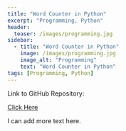```yaml
---
title: "Word Counter in Python"
excerpt: "Programming, Python"
header:
  teaser: /images/programming.jpg
sidebar:
  - title: "Word Counter in Python"
    image: /images/programming.jpg
    image_alt: "Programming"
    text: "Word Counter in Python"
tags: [Programming, Python]
---
```

Link to GitHub Repository:

[Click Here](https://github.com/davidsuffolk/Python-Word-Counter)

I can add more text here.
